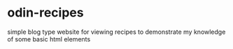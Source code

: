 # odin-recipes

simple blog type website for viewing recipes to demonstrate my knowledge of some basic html elements